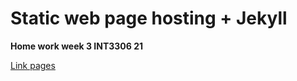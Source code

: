 # Static web page hosting + Jekyll

**Home work week 3 INT3306 21**

[Link pages](https://zznuazz.github.io/INT3306w3/html/headings.html)
